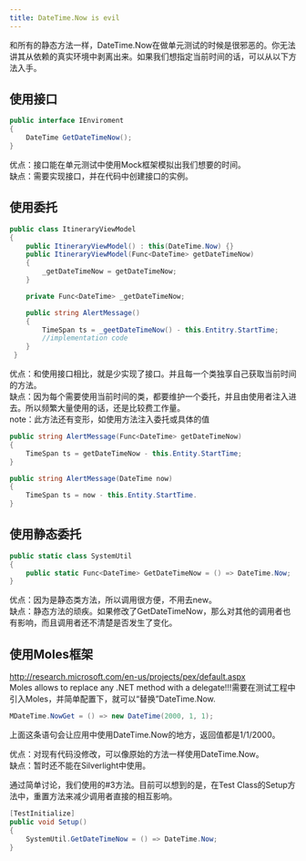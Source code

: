 ```yaml
---
title: DateTime.Now is evil
---
```


和所有的静态方法一样，DateTime.Now在做单元测试的时候是很邪恶的。你无法讲其从依赖的真实环境中剥离出来。如果我们想指定当前时间的话，可以从以下方法入手。

## 使用接口  
```c#
public interface IEnviroment
{
    DateTime GetDateTimeNow();
}
```
优点：接口能在单元测试中使用Mock框架模拟出我们想要的时间。  
缺点：需要实现接口，并在代码中创建接口的实例。

## 使用委托  
```c#
public class ItineraryViewModel
{
    public ItineraryViewModel() : this(DateTime.Now) {}
    public ItineraryViewModel(Func<DateTime> getDateTimeNow)
    {
        _getDateTimeNow = getDateTimeNow;
    }

    private Func<DateTime> _getDateTimeNow;

    public string AlertMessage()
    {
        TimeSpan ts = _geetDateTimeNow() - this.Entitry.StartTime;
        //implementation code
    }
 }
```
优点：和使用接口相比，就是少实现了接口。并且每一个类独享自己获取当前时间的方法。  
缺点：因为每个需要使用当前时间的类，都要维护一个委托，并且由使用者注入进去。所以频繁大量使用的话，还是比较费工作量。  
note：此方法还有变形，如使用方法注入委托或具体的值
```c#
public string AlertMessage(Func<DateTime> getDateTimeNow)
{
    TimeSpan ts = getDateTimeNow - this.Entity.StartTime;
}

public string AlertMessage(DateTime now)
{
    TimeSpan ts = now - this.Entity.StartTime.
}
```

## 使用静态委托  
```c#
public static class SystemUtil
{
    public static Func<DateTime> GetDateTimeNow = () => DateTime.Now;
}
```
优点：因为是静态类方法，所以调用很方便，不用去new。  
缺点：静态方法的顽疾。如果修改了GetDateTimeNow，那么对其他的调用者也有影响，而且调用者还不清楚是否发生了变化。

## 使用Moles框架   
http://research.microsoft.com/en-us/projects/pex/default.aspx   
Moles allows to replace any .NET method with a delegate!!!需要在测试工程中引入Moles，并简单配置下，就可以“替换”DateTime.Now.
```c#
MDateTime.NowGet = () => new DateTime(2000, 1, 1);
```
上面这条语句会让应用中使用DateTime.Now的地方，返回值都是1/1/2000。 

优点：对现有代码没修改，可以像原始的方法一样使用DateTime.Now。  
缺点：暂时还不能在Silverlight中使用。 

通过简单讨论，我们使用的#3方法。目前可以想到的是，在Test Class的Setup方法中，重置方法来减少调用者直接的相互影响。
```c#
[TestInitialize]
public void Setup()
{
    SystemUtil.GetDateTimeNow = () => DateTime.Now;
}
```